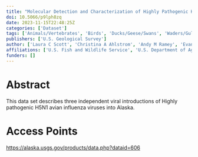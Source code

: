 ```yaml
---
title: "Molecular Detection and Characterization of Highly Pathogenic H5N1 Avian Influenza Viruses in Wild Birds Inhabiting Western Alaska Provides Evidence for Three Independent Viral Introductions"
doi: 10.5066/p9lph8zq
date: 2023-11-15T22:48:25Z
categories: ['Dataset']
tags: ['Animals/Vertebrates', 'Birds', 'Ducks/Geese/Swans', 'Waders/Gulls/Auks and Allies', 'Lakes/Reservoirs', 'Lagoons', 'Viruses', 'Migratory birds', 'Disease reservoirs', 'Disease detection', 'Disease spread', 'Wildlife', 'Health and disease', 'Wildlife disease', 'Avian influenza', 'Virus Diseases', 'Influenza A virus', 'H5N1 subtype', 'Waterfowl', 'Gulls']
publishers: ['U.S. Geological Survey']
author: ['Laura C Scott', 'Christina A Ahlstrom', 'Andy M Ramey', 'Evan J Buck', 'Alison R Williams', 'Mia K Torchetti', 'David E Stallknecht', 'Rebecca L Poulson']
affiliations: ['U.S. Fish and Wildlife Service', 'U.S. Department of Agriculture', 'United States Geological Survey', 'University of Georgia']
funders: []
---
```


# Abstract
This data set describes three independent viral introductions of Highly pathogenic H5N1 avian influenza viruses into Alaska.

# Access Points
https://alaska.usgs.gov/products/data.php?dataid=606